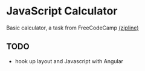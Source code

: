 # JavaScript Calculator #

Basic calculator, a task from FreeCodeCamp [(zipline)](http://www.freecodecamp.com/challenges/zipline-build-a-javascript-calculator)

## TODO ##
* hook up layout and Javascript with Angular